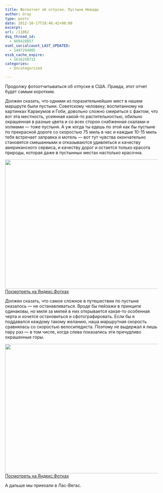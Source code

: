 ```yaml
---
title: Фотоотчет об отпуске. Пустыни Невады
author: Gray
type: posts
date: 2012-10-17T18:46:42+00:00
excerpt:
url: /11062
dsq_thread_id:
  - 889428857
esml_socialcount_LAST_UPDATED:
  - 1497294005
essb_cache_expire:
  - 1616258731
categories:
  - Uncategorized

---
```








Продолжу фотоотчитываться об отпуске в США. Правда, этот отчет будет самым коротким. 

Должен сказать, что одними из поразительнейших мест в нашем маршруте были пустыни. Советскому человеку, воспитанному на картинках Каракумов и Гоби, довольно сложно смириться с фактом, что вот эта местность, усеянная какой-то растительностью, обильно окрашенная в разные цвета и со всех сторон снабженная скалами и холмами — тоже пустыня. А уж когда ты едешь по этой как бы пустыне по прекрасной дороге со скоростью 75 миль в час и каждые 10-15 миль тебя встречает заправка и мотель — вот тут чувства окончательно становятся смешанными и отказываются удивляться и качеству американского сервиса, и качеству дорог и остается только красота природы, которая даже в пустынных местах настолько красочна. 

[<img title="" src="https://i2.wp.com/img-fotki.yandex.ru/get/6400/2728867.c0/0_7b580_3d4f3a53_XXXL.jpg?resize=640%2C426" alt="" width="640" height="426" border="0" data-recalc-dims="1" />][1]  
[Посмотреть на Яндекс.Фотках][1]

Должен сказать, что самое сложное в путешествии по пустыне оказалось — не останавливаться. Вроде бы пейзажи в принципе одинаковы, но миля за милей в них открывается какая-то особенная черта и хочется остановиться и сфотографировать. Если бы я поддавался каждому такому желанию, наша маршрутная скорость сравнялась со скоростью велосипедиста. Поэтому не выдержал я лишь пару раз — в том числе, когда слева показались эти причудливо окрашенные горы.

[<img title="" src="https://i2.wp.com/img-fotki.yandex.ru/get/6602/2728867.c0/0_7b584_bd7c38f9_XXXL.jpg?resize=640%2C426" alt="" width="640" height="426" border="0" data-recalc-dims="1" />][2]  
[Посмотреть на Яндекс.Фотках][2]

А дальше мы приехали в Лас-Вегас. 

 [1]: http://fotki.yandex.ru/users/gray7400/view/505216/
 [2]: http://fotki.yandex.ru/users/gray7400/view/505220/